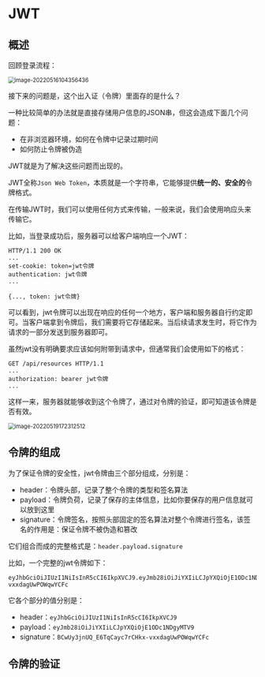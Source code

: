 # JWT

## 概述

回顾登录流程：

<img src="https://penguinbucket.obs.cn-southwest-2.myhuaweicloud.com/img/image-20220516104356436.png" alt="image-20220516104356436" style="zoom:80%;" />

接下来的问题是，这个出入证（令牌）里面存的是什么？

一种比较简单的办法就是直接存储用户信息的JSON串，但这会造成下面几个问题：

- 在非浏览器环境，如何在令牌中记录过期时间
- 如何防止令牌被伪造

JWT就是为了解决这些问题而出现的。

JWT全称`Json Web Token`，本质就是一个字符串，它能够提供**统一的、安全的**令牌格式。

在传输JWT时，我们可以使用任何方式来传输，一般来说，我们会使用响应头来传输它。

比如，当登录成功后，服务器可以给客户端响应一个JWT：

```http
HTTP/1.1 200 OK
...
set-cookie: token=jwt令牌
authentication: jwt令牌
...

{..., token: jwt令牌}
```

可以看到，jwt令牌可以出现在响应的任何一个地方，客户端和服务器自行约定即可。当客户端拿到令牌后，我们需要将它存储起来。当后续请求发生时，将它作为请求的一部分发送到服务器即可。

虽然jwt没有明确要求应该如何附带到请求中，但通常我们会使用如下的格式：

```http
GET /api/resources HTTP/1.1
...
authorization: bearer jwt令牌
...
```

这样一来，服务器就能够收到这个令牌了，通过对令牌的验证，即可知道该令牌是否有效。

<img src="https://penguinbucket.obs.cn-southwest-2.myhuaweicloud.com/img/image-20220519172312512.png" alt="image-20220519172312512" style="zoom:80%;" />

## 令牌的组成

为了保证令牌的安全性，jwt令牌由三个部分组成，分别是：

- header：令牌头部，记录了整个令牌的类型和签名算法
- payload：令牌负荷，记录了保存的主体信息，比如你要保存的用户信息就可以放到这里
- signature：令牌签名，按照头部固定的签名算法对整个令牌进行签名，该签名的作用是：保证令牌不被伪造和篡改

它们组合而成的完整格式是：`header.payload.signature`

比如，一个完整的jwt令牌如下：

```
eyJhbGciOiJIUzI1NiIsInR5cCI6IkpXVCJ9.eyJmb28iOiJiYXIiLCJpYXQiOjE1ODc1NDgyMTV9.BCwUy3jnUQ_E6TqCayc7rCHkx-vxxdagUwPOWqwYCFc
```

它各个部分的值分别是：

- header：`eyJhbGciOiJIUzI1NiIsInR5cCI6IkpXVCJ9`
- payload：`eyJmb28iOiJiYXIiLCJpYXQiOjE1ODc1NDgyMTV9`
- signature：`BCwUy3jnUQ_E6TqCayc7rCHkx-vxxdagUwPOWqwYCFc`

## 令牌的验证

